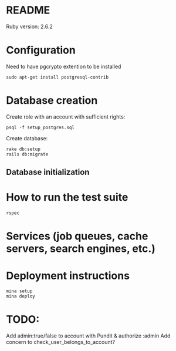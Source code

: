 # README

Ruby version: 2.6.2

# Configuration
Need to have pgcrypto extention to be installed
```
sudo apt-get install postgresql-contrib
```

# Database creation

Create role with an account with sufficient rights:
```
psql -f setup_postgres.sql
```

Create database:
```
rake db:setup
rails db:migrate
```

## Database initialization

# How to run the test suite

```
rspec
```

# Services (job queues, cache servers, search engines, etc.)

# Deployment instructions

```
mina setup
mina deploy
```

# TODO:
Add admin:true/false to account with Pundit & authorize :admin
Add concern to check_user_belongs_to_account?
